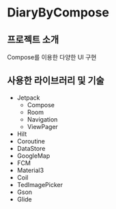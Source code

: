 # DiaryByCompose
## 프로젝트 소개
Compose를 이용한 다양한 UI 구현
## 사용한 라이브러리 및 기술
- Jetpack
  - Compose
  - Room
  - Navigation
  - ViewPager
- Hilt
- Coroutine
- DataStore
- GoogleMap
- FCM
- Material3
- Coil
- TedImagePicker
- Gson
- Glide
